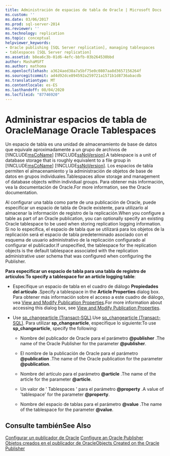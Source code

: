 ```yaml
---
title: Administración de espacios de tabla de Oracle | Microsoft Docs
ms.custom: ''
ms.date: 03/06/2017
ms.prod: sql-server-2014
ms.reviewer: ''
ms.technology: replication
ms.topic: conceptual
helpviewer_keywords:
- Oracle publishing [SQL Server replication], managing tablespaces
- tablespaces [SQL Server replication]
ms.assetid: b8ea6c3b-01d6-4efc-bbfb-03b264530bbd
author: MashaMSFT
ms.author: mathoma
ms.openlocfilehash: a3624aed38a7a5bf75e0c0807aa8d3657156264f
ms.sourcegitcommit: ad4d92dce894592a259721a1571b1d8736abacdb
ms.translationtype: MT
ms.contentlocale: es-ES
ms.lasthandoff: 08/04/2020
ms.locfileid: "87746920"
---
```

# <a name="manage-oracle-tablespaces"></a><span data-ttu-id="d558d-102">Administrar espacios de tabla de Oracle</span><span class="sxs-lookup"><span data-stu-id="d558d-102">Manage Oracle Tablespaces</span></span>
  <span data-ttu-id="d558d-103">Un espacio de tabla es una unidad de almacenamiento de base de datos que equivale aproximadamente a un grupo de archivos de [!INCLUDE[msCoName](../../../includes/msconame-md.md)] [!INCLUDE[ssNoVersion](../../../includes/ssnoversion-md.md)].</span><span class="sxs-lookup"><span data-stu-id="d558d-103">A tablespace is a unit of database storage that is roughly equivalent to a file group in [!INCLUDE[msCoName](../../../includes/msconame-md.md)] [!INCLUDE[ssNoVersion](../../../includes/ssnoversion-md.md)].</span></span> <span data-ttu-id="d558d-104">Los espacios de tabla permiten el almacenamiento y la administración de objetos de base de datos en grupos individuales.</span><span class="sxs-lookup"><span data-stu-id="d558d-104">Tablespaces allow storage and management of database objects within individual groups.</span></span> <span data-ttu-id="d558d-105">Para obtener más información, vea la documentación de Oracle.</span><span class="sxs-lookup"><span data-stu-id="d558d-105">For more information, see the Oracle documentation.</span></span>  
  
 <span data-ttu-id="d558d-106">Al configurar una tabla como parte de una publicación de Oracle, puede especificar un espacio de tabla de Oracle existente, para utilizarlo al almacenar la información de registro de la replicación.</span><span class="sxs-lookup"><span data-stu-id="d558d-106">When you configure a table as part of an Oracle publication, you can optionally specify an existing Oracle tablespace to be used when storing replication logging information.</span></span> <span data-ttu-id="d558d-107">Si no lo especifica, el espacio de tabla que se utilizará para los objetos de la replicación será el espacio de tabla predeterminado asociado con el esquema de usuario administrativo de la replicación configurado al configurar el publicador.</span><span class="sxs-lookup"><span data-stu-id="d558d-107">If unspecified, the tablespace for the replication objects is the default tablespace associated with the replication administrative user schema that was configured when configuring the Publisher.</span></span>  
  
 <span data-ttu-id="d558d-108">**Para especificar un espacio de tabla para una tabla de registro de artículos**:</span><span class="sxs-lookup"><span data-stu-id="d558d-108">**To specify a tablespace for an article logging table**:</span></span>  
  
-   <span data-ttu-id="d558d-109">Especifique un espacio de tabla en el cuadro de diálogo **Propiedades del artículo** .</span><span class="sxs-lookup"><span data-stu-id="d558d-109">Specify a tablespace in the **Article Properties** dialog box.</span></span> <span data-ttu-id="d558d-110">Para obtener más información sobre el acceso a este cuadro de diálogo, vea [View and Modify Publication Properties](../publish/view-and-modify-publication-properties.md).</span><span class="sxs-lookup"><span data-stu-id="d558d-110">For more information about accessing this dialog box, see [View and Modify Publication Properties](../publish/view-and-modify-publication-properties.md).</span></span>  
  
-   <span data-ttu-id="d558d-111">Use [sp_changearticle &#40;Transact-SQL&#41;](/sql/relational-databases/system-stored-procedures/sp-changearticle-transact-sql).</span><span class="sxs-lookup"><span data-stu-id="d558d-111">Use [sp_changearticle &#40;Transact-SQL&#41;](/sql/relational-databases/system-stored-procedures/sp-changearticle-transact-sql).</span></span> <span data-ttu-id="d558d-112">Para utilizar **sp_changearticle**, especifique lo siguiente:</span><span class="sxs-lookup"><span data-stu-id="d558d-112">To use **sp_changearticle**, specify the following:</span></span>  
  
    -   <span data-ttu-id="d558d-113">Nombre del publicador de Oracle para el parámetro **@publisher** .</span><span class="sxs-lookup"><span data-stu-id="d558d-113">The name of the Oracle Publisher for the parameter **@publisher**.</span></span>  
  
    -   <span data-ttu-id="d558d-114">El nombre de la publicación de Oracle para el parámetro **@publication** .</span><span class="sxs-lookup"><span data-stu-id="d558d-114">The name of the Oracle publication for the parameter **@publication**.</span></span>  
  
    -   <span data-ttu-id="d558d-115">Nombre del artículo para el parámetro **@article** .</span><span class="sxs-lookup"><span data-stu-id="d558d-115">The name of the article for the parameter **@article**.</span></span>  
  
    -   <span data-ttu-id="d558d-116">Un valor de ' Tablespaces ' para el parámetro **@property** .</span><span class="sxs-lookup"><span data-stu-id="d558d-116">A value of 'tablespace' for the parameter **@property**.</span></span>  
  
    -   <span data-ttu-id="d558d-117">Nombre del espacio de tablas para el parámetro **@value** .</span><span class="sxs-lookup"><span data-stu-id="d558d-117">The name of the tablespace for the parameter **@value**.</span></span>  
  
## <a name="see-also"></a><span data-ttu-id="d558d-118">Consulte también</span><span class="sxs-lookup"><span data-stu-id="d558d-118">See Also</span></span>  
 <span data-ttu-id="d558d-119">[Configurar un publicador de Oracle](configure-an-oracle-publisher.md) </span><span class="sxs-lookup"><span data-stu-id="d558d-119">[Configure an Oracle Publisher](configure-an-oracle-publisher.md) </span></span>  
 [<span data-ttu-id="d558d-120">Objetos creados en el publicador de Oracle</span><span class="sxs-lookup"><span data-stu-id="d558d-120">Objects Created on the Oracle Publisher</span></span>](objects-created-on-the-oracle-publisher.md)  
  
  
